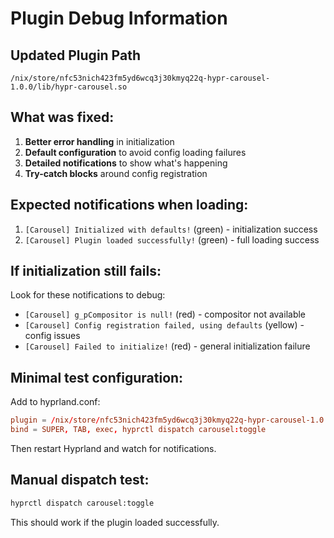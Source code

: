 # Plugin Debug Information

## Updated Plugin Path
```
/nix/store/nfc53nich423fm5yd6wcq3j30kmyq22q-hypr-carousel-1.0.0/lib/hypr-carousel.so
```

## What was fixed:
1. **Better error handling** in initialization
2. **Default configuration** to avoid config loading failures
3. **Detailed notifications** to show what's happening
4. **Try-catch blocks** around config registration

## Expected notifications when loading:
1. `[Carousel] Initialized with defaults!` (green) - initialization success
2. `[Carousel] Plugin loaded successfully!` (green) - full loading success

## If initialization still fails:
Look for these notifications to debug:
- `[Carousel] g_pCompositor is null!` (red) - compositor not available
- `[Carousel] Config registration failed, using defaults` (yellow) - config issues
- `[Carousel] Failed to initialize!` (red) - general initialization failure

## Minimal test configuration:
Add to hyprland.conf:
```conf
plugin = /nix/store/nfc53nich423fm5yd6wcq3j30kmyq22q-hypr-carousel-1.0.0/lib/hypr-carousel.so
bind = SUPER, TAB, exec, hyprctl dispatch carousel:toggle
```

Then restart Hyprland and watch for notifications.

## Manual dispatch test:
```bash
hyprctl dispatch carousel:toggle
```

This should work if the plugin loaded successfully.